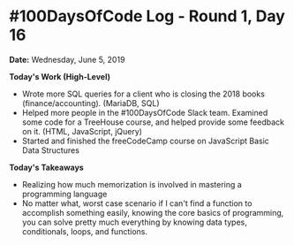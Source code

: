 # #100DaysOfCode Log - Round 1, Day 16

**Date:** Wednesday, June 5, 2019


**Today's Work (High-Level)**
- Wrote more SQL queries for a client who is closing the 2018 books (finance/accounting). (MariaDB, SQL)
- Helped more people in the #100DaysOfCode Slack team. Examined some code for a TreeHouse course, and helped provide some feedback on it. (HTML, JavaScript, jQuery)
- Started and finished the freeCodeCamp course on JavaScript Basic Data Structures

**Today's Takeaways**
- Realizing how much memorization is involved in mastering a programming language
- No matter what, worst case scenario if I can't find a function to accomplish something easily, knowing the core basics of programming, you can solve pretty much everything by knowing data types, conditionals, loops, and functions.
